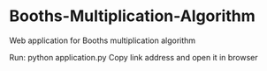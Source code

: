 # Booths-Multiplication-Algorithm
Web application for Booths multiplication algorithm

Run: python application.py
Copy link address and open it in browser
